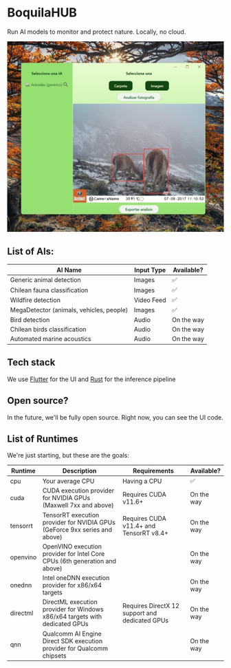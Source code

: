 # BoquilaHUB

Run AI models to monitor and protect nature. Locally, no cloud.

![readme](readme.jpg)

## List of AIs:

| AI Name                           |  Input Type   | Available?   |
| --------------------------------- | ------------ | ------------ |
| Generic animal detection          | Images       | ✅ |
| Chilean fauna classification    |  Images       |✅  |
| Wildfire detection                | Video Feed   |✅   |
| MegaDetector (animals, vehicles, people) |  Images  | ✅   |
| Bird detection |  Audio | On the way |
| Chilean birds classification |  Audio | On the way |
| Automated marine acoustics |  Audio | On the way |

## Tech stack

We use [Flutter](https://github.com/flutter/flutter) for the UI and [Rust](https://github.com/rust-lang/rust) for the inference pipeline

## Open source?

In the future, we'll be fully open source. Right now, you can see the UI code.

## List of Runtimes

We're just starting, but these are the goals:

| Runtime   | Description                                                                        | Requirements                                                        | Available? |
|-----------|------------------------------------------------------------------------------------|---------------------------------------------------------------------|------------|
| cpu      | Your average CPU                    | Having a CPU            | ✅|
| cuda      | CUDA execution provider for NVIDIA GPUs (Maxwell 7xx and above)                    | Requires CUDA v11.6+                                               | On the way  |
| tensorrt  | TensorRT execution provider for NVIDIA GPUs (GeForce 9xx series and above)         | Requires CUDA v11.4+ and TensorRT v8.4+                             |On the way |
| openvino  | OpenVINO execution provider for Intel Core CPUs (6th generation and above)        |                                                                     |On the way|
| onednn    | Intel oneDNN execution provider for x86/x64 targets                              |                                                                     |On the way |
| directml  | DirectML execution provider for Windows x86/x64 targets with dedicated GPUs       | Requires DirectX 12 support and dedicated GPUs                     |On the way |
| qnn       | Qualcomm AI Engine Direct SDK execution provider for Qualcomm chipsets            |                                                                     |On the way  |


